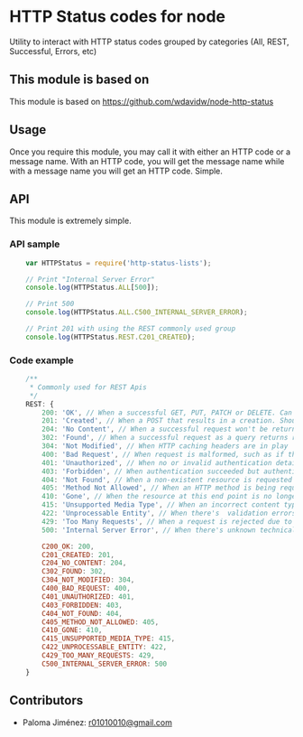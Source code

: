 # HTTP Status codes for node

Utility to interact with HTTP status codes grouped by categories (All, REST, Successful, Errors, etc)

## This module is based on
This module is based on https://github.com/wdavidw/node-http-status

## Usage

Once you require this module, you may call it with either an HTTP code or a message name. With an HTTP code, you will get the message name while with a message name you will get an HTTP code. Simple.

## API

This module is extremely simple.

### API sample

```javascript
    var HTTPStatus = require('http-status-lists');

    // Print "Internal Server Error"
    console.log(HTTPStatus.ALL[500]);

    // Print 500
    console.log(HTTPStatus.ALL.C500_INTERNAL_SERVER_ERROR);

    // Print 201 with using the REST commonly used group
    console.log(HTTPStatus.REST.C201_CREATED);
```

### Code example

```javascript
	/**
     * Commonly used for REST Apis
     */
    REST: {
        200: 'OK', // When a successful GET, PUT, PATCH or DELETE. Can also be used for a POST that doesn't result in a creation.
        201: 'Created', // When a POST that results in a creation. Should be combined with a Location header pointing to the location of the new resource
        204: 'No Content', // When a successful request won't be returning a body (like a DELETE request)
        302: 'Found', // When a successful request as a query returns results
        304: 'Not Modified', // When HTTP caching headers are in play
        400: 'Bad Request', // When request is malformed, such as if the body does not parse
        401: 'Unauthorized', // When no or invalid authentication details are provided. Also useful to trigger an auth popup if the API is used from a browser
        403: 'Forbidden', // When authentication succeeded but authenticated user doesn't have access to the resource
        404: 'Not Found', // When a non-existent resource is requested
        405: 'Method Not Allowed', // When an HTTP method is being requested that isn't allowed for the authenticated user
        410: 'Gone', // When the resource at this end point is no longer available. Useful as a blanket response for old API versions
        415: 'Unsupported Media Type', // When an incorrect content type was provided as part of the request
        422: 'Unprocessable Entity', // When there's  validation errors
        429: 'Too Many Requests', // When a request is rejected due to rate limiting
        500: 'Internal Server Error', // When there's unknown technical errors

        C200_OK: 200,
        C201_CREATED: 201,
        C204_NO_CONTENT: 204,
        C302_FOUND: 302,
        C304_NOT_MODIFIED: 304,
        C400_BAD_REQUEST: 400,
        C401_UNAUTHORIZED: 401,
        C403_FORBIDDEN: 403,
        C404_NOT_FOUND: 404,
        C405_METHOD_NOT_ALLOWED: 405,
        C410_GONE: 410,
        C415_UNSUPPORTED_MEDIA_TYPE: 415,
        C422_UNPROCESSABLE_ENTITY: 422,
        C429_TOO_MANY_REQUESTS: 429,
        C500_INTERNAL_SERVER_ERROR: 500
    }
```

Contributors
------------

*   Paloma Jiménez: r01010010@gmail.com
